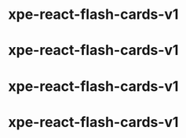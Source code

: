 # xpe-react-flash-cards-v1
# xpe-react-flash-cards-v1
# xpe-react-flash-cards-v1
# xpe-react-flash-cards-v1

